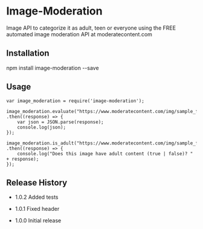 Image-Moderation
=========

Image API to categorize it as adult, teen or everyone using the FREE automated image moderation API at moderatecontent.com

## Installation

  npm install image-moderation --save

## Usage

	var image_moderation = require('image-moderation');
	
	image_moderation.evaluate("https://www.moderatecontent.com/img/sample_faces.jpg")
	.then((response) => {
		var json = JSON.parse(response);
		console.log(json);
	});

	image_moderation.is_adult("https://www.moderatecontent.com/img/sample_faces.jpg")
	.then((response) => {
		console.log("Does this image have adult content (true | false)? " + response);
	});

## Release History

* 1.0.2 Added tests

* 1.0.1 Fixed header

* 1.0.0 Initial release